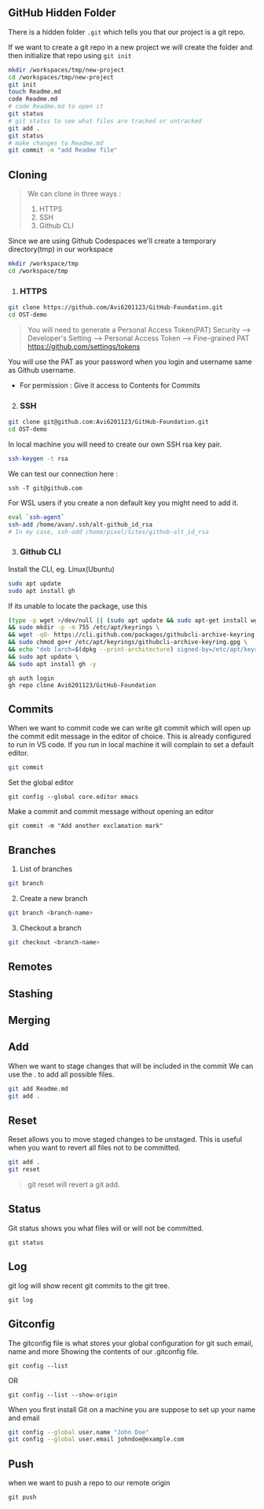 ## GitHub Hidden Folder
There is a hidden folder `.git` which tells you that our project is a git repo.

If we want to create a git repo in a new project we will create the folder and then initialize that repo using `git init`
```sh
mkdir /workspaces/tmp/new-project
cd /workspaces/tmp/new-project
git init
touch Readme.md
code Readme.md 
# code Readme.md to open it
git status
# git status to see what files are tracked or untracked
git add .
git status
# make changes to Readme.md
git commit -m "add Readme file"
```
## Cloning
>We can clone in three ways : 
> 1. HTTPS
> 2. SSH
> 3. Github CLI

Since we are using Github Codespaces we'll create a temporary directory(tmp) in our workspace

```sh
mkdir /workspace/tmp
cd /workspace/tmp
```

1. ### HTTPS
```sh
git clone https://github.com/Avi6201123/GitHub-Foundation.git
cd OST-demo
```
> You will need to generate a Personal Access Token(PAT)
Security --> Developer's Setting --> Personal Access Token --> Fine-grained PAT  
https://github.com/settings/tokens

You will use the PAT as your password when you login and username same as Github username.
- For permission : Give it access to Contents for Commits

2. ### SSH
```sh
git clone git@github.com:Avi6201123/GitHub-Foundation.git
cd OST-demo
```
In local machine you will need to create our own SSH rsa key pair.
```sh
ssh-keygen -t rsa
```
We can test our connection here : 
```
ssh -T git@github.com
```
For WSL users if you create a non default key you might need to add it.
```sh
eval `ssh-agent`
ssh-add /home/avan/.ssh/alt-github_id_rsa
# In my case, ssh-add /home/pixel/Sites/github-alt_id_rsa
```

3. ### Github CLI
Install the CLI,
eg. Linux(Ubuntu)
```sh
sudo apt update
sudo apt install gh
```
If its unable to locate the package, use this
```sh
(type -p wget >/dev/null || (sudo apt update && sudo apt-get install wget -y)) \
&& sudo mkdir -p -m 755 /etc/apt/keyrings \
&& wget -qO- https://cli.github.com/packages/githubcli-archive-keyring.gpg | sudo tee /etc/apt/keyrings/githubcli-archive-keyring.gpg > /dev/null \
&& sudo chmod go+r /etc/apt/keyrings/githubcli-archive-keyring.gpg \
&& echo "deb [arch=$(dpkg --print-architecture) signed-by=/etc/apt/keyrings/githubcli-archive-keyring.gpg] https://cli.github.com/packages stable main" | sudo tee /etc/apt/sources.list.d/github-cli.list > /dev/null \
&& sudo apt update \
&& sudo apt install gh -y
```

```
gh auth login
gh repo clone Avi6201123/GitHub-Foundation
```

## Commits
When we want to commit code we can write git commit which will open up the commit edit message in the editor of choice. This is already configured to run in VS code. If you run in local machine it will complain to set a default editor.
```sh
git commit
```

Set the global editor

```
git config --global core.editor emacs
```

Make a commit and commit message without opening an editor
```
git commit -m "Add another exclamation mark"
```
## Branches
1. List of branches
```sh
git branch
```
2. Create a new branch
```sh
git branch <branch-name>
```
3. Checkout a branch 
```sh
git checkout <branch-name>
```
## Remotes

## Stashing

## Merging

## Add
When we want to stage changes that will be included in the commit
We can use the . to add all possible files.
```sh
git add Readme.md
git add .
```
## 

## Reset 
Reset allows you to move staged changes to be unstaged. 
This is useful when you want to revert all files not to be committed.

```sh
git add .
git reset
```
> git reset will revert a git add.

## Status

Git status shows you what files will or will not be committed.
```
git status
```
## Log
git log will show recent git commits to the git tree.
```
git log
```

## Gitconfig
The gitconfig file is what stores your global configuration for git such email, name and more
Showing the contents of our .gitconfig file.
```
git config --list 
```
OR
```
git config --list --show-origin
```
When you first install Git on a machine you are suppose to set up your name and email
```sh
git config --global user.name "John Doe"
git config --global user.email johndoe@example.com
```

## Push 
when we want to push a repo to our remote origin
```
git push
```
